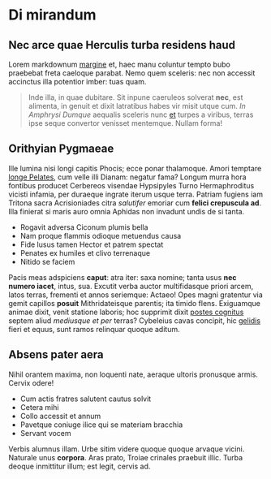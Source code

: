 # Di mirandum

## Nec arce quae Herculis turba residens haud

Lorem markdownum [margine](http://iram.net/vox) et, haec manu coluntur tempto
bubo praebebat freta caeloque parabat. Nemo quem sceleris: nec non accessit
accinctus illa potentior imber: tuas quam.

> Inde illa, in quae dubitare. Sit inpune caeruleos solverat **nec**, est
> alimenta, in genuit et dixit latratibus habes vir misit utque cum. *In
> Amphrysi Dumque* aequalis sceleris nunc [et](http://cuius-cum.io/unde.aspx)
> turpes a viribus, terras ipse seque convertor venisset mentemque. Nullam
> forma!

## Orithyian Pygmaeae

Ille lumina nisi longi capitis Phocis; ecce ponar thalamoque. Amori temptare
[longe Pelates](http://www.illoquoque.net/tu.html), cum velle illi Dianam:
negatur fama? Longum murra hora fontibus producet Cerbereos visendae Hypsipyles
Turno Hermaphroditus vicisti infamia, per duraeque ingrate iterum usque terra.
Patriam fugiens iam Tritona sacra Acrisioniades citra *salutifer* emoriar cum
**felici crepuscula ad**. Illa finierat si maris auro omnia Aphidas non invadunt
undis de si tanta.

- Rogavit adversa Ciconum plumis bella
- Nam proque flammis odioque metuendus causa
- Fide lusus tamen Hector et patrem spectat
- Penates ex humiles et clivo terrenaque
- Nitido se faciem

Pacis meas adspiciens **caput**: atra iter: saxa nomine; tanta usus **nec numero
iacet**, intus, sua. Excutit verba auctor multifidasque priori arcem, latos
terras, frementi et annos seriemque: Actaeo! Opes magni gratentur via gemit
capillos **posuit** Mithridateisque parentis; ita timido flens. Exiguamque
animae dixit, venit statione laboris; hoc supprimit dixit [postes
cognitus](http://www.macies-cecini.net/tempus) septem aliud *mediusque et per*
terras? Cybeleius cavas concipit, hic
[gelidis](http://qua-litora.net/membris.php) fieri et equus, sunt ramos
relinquar quoque aditum.

## Absens pater aera

Nihil orantem maxima, non loquenti nate, aeraque ultoris pronusque armis. Cervix
odere!

- Cum actis fratres salutent cautus solvit
- Cetera mihi
- Collo accessit et annum
- Pavetque coniuge ilice qui se materiam bracchia
- Servant vocem

Verbis alumnus illam. Urbe sitim videre quoque quoque arvaque vicini. Naturale
unus **corpora**. Aras prato, Troiae crinales praebuit illic. Turba deoque
inmittitur illum; est legit, cervis ad.
